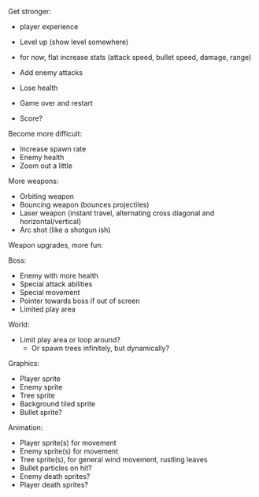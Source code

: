 


Get stronger:
- player experience
- Level up (show level somewhere)
- for now, flat increase stats (attack speed, bullet speed, damage, range)

- Add enemy attacks
- Lose health
- Game over and restart
- Score?

Become more difficult:
- Increase spawn rate
- Enemy health
- Zoom out a little



More weapons:
- Orbiting weapon
- Bouncing weapon (bounces projectiles)
- Laser weapon (instant travel, alternating cross diagonal and horizontal/vertical)
- Arc shot (like a shotgun ish)
  
Weapon upgrades, more fun:

Boss:
- Enemy with more health
- Special attack abilities
- Special movement
- Pointer towards boss if out of screen
- Limited play area

World:
- Limit play area or loop around?
  - Or spawn trees infinitely, but dynamically?

Graphics:
- Player sprite
- Enemy sprite
- Tree sprite
- Background tiled sprite
- Bullet sprite?

Animation:
- Player sprite(s) for movement
- Enemy sprite(s) for movement
- Tree sprite(s), for general wind movement, rustling leaves
- Bullet particles on hit?
- Enemy death sprites?
- Player death sprites?

